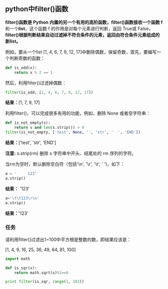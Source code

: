 ## python中filter()函数

**filter()**函数是 Python 内置的另一个有用的高阶函数，filter()函数接收一个**函数 f** 和一个**list**，这个函数 f 的作用是对每个元素进行判断，返回 True或 False，**filter()根据判断结果自动过滤掉不符合条件的元素，返回由符合条件元素组成的新list。**

例如，要从一个list [1, 4, 6, 7, 9, 12, 17]中删除偶数，保留奇数，首先，要编写一个判断奇数的函数：

```python
def is_odd(x):
    return x % 2 == 1
```

然后，利用filter()过滤掉偶数：

```python
filter(is_odd, [1, 4, 6, 7, 9, 12, 17])
```

**结果：**[1, 7, 9, 17]

利用filter()，可以完成很多有用的功能，例如，删除 None 或者空字符串：

```python
def is_not_empty(s):
    return s and len(s.strip()) > 0
filter(is_not_empty, ['test', None, '', 'str', '  ', 'END'])
```

**结果：**['test', 'str', 'END']

**注意:** s.strip(rm) 删除 s 字符串中开头、结尾处的 rm 序列的字符。

当rm为空时，默认删除空白符（包括'\n', '\r', '\t', ' ')，如下：

```python
a = '     123'
a.strip()
```

**结果：** '123'

```python
a='\t\t123\r\n'
a.strip()
```

**结果：**'123'

### 任务

请利用filter()过滤出1~100中平方根是整数的数，即结果应该是：

[1, 4, 9, 16, 25, 36, 49, 64, 81, 100]

```python
import math

def is_sqr(x):
    return math.sqrt(x)%1==0

print filter(is_sqr, range(1, 101))
```

